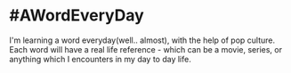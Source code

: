 # #AWordEveryDay

I'm learning a word everyday(well.. almost), with the help of pop culture. Each word will have a real life
reference - which can be a movie, series, or anything which I encounters in my day to day life.
